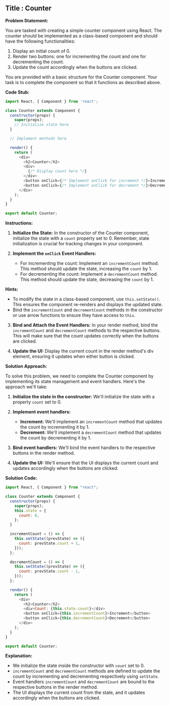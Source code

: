 ## Title : Counter

**Problem Statement:**

You are tasked with creating a simple counter component using React. The counter should be implemented as a class-based component and should have the following functionalities:

1. Display an initial count of 0.
2. Render two buttons: one for incrementing the count and one for decrementing the count.
3. Update the count accordingly when the buttons are clicked.

You are provided with a basic structure for the Counter component. Your task is to complete the component so that it functions as described above.

**Code Stub:**

```javascript
import React, { Component } from 'react';

class Counter extends Component {
  constructor(props) {
    super(props);
    // Initialize state here
  }

  // Implement methods here

  render() {
    return (
      <div>
        <h2>Counter</h2>
        <div>
          {/* Display count here */}
        </div>
        <button onClick={/* Implement onClick for increment */}>Increment</button>
        <button onClick={/* Implement onClick for decrement */}>Decrement</button>
      </div>
    );
  }
}

export default Counter;
```

**Instructions:**

1. **Initialize the State:**
   In the constructor of the Counter component, initialize the state with a `count` property set to 0. Remember, state initialization is crucial for tracking changes in your component.

2. **Implement the `onClick` Event Handlers:**
   - For incrementing the count: Implement an `incrementCount` method. This method should update the state, increasing the `count` by 1.
   - For decrementing the count: Implement a `decrementCount` method. This method should update the state, decreasing the `count` by 1.

**Hints:**

- To modify the state in a class-based component, use `this.setState()`. This ensures the component re-renders and displays the updated state.
- Bind the `incrementCount` and `decrementCount` methods in the constructor or use arrow functions to ensure they have access to `this`.

3. **Bind and Attach the Event Handlers:**
   In your render method, bind the `incrementCount` and `decrementCount` methods to the respective buttons. This will make sure that the count updates correctly when the buttons are clicked.

4. **Update the UI:**
   Display the current count in the render method's div element, ensuring it updates when either button is clicked.

**Solution Approach:**

To solve this problem, we need to complete the Counter component by implementing its state management and event handlers. Here's the approach we'll take:

1. **Initialize the state in the constructor:** We'll initialize the state with a property `count` set to 0.

2. **Implement event handlers:**

   - **Increment:** We'll implement an `incrementCount` method that updates the count by incrementing it by 1.
   - **Decrement:** We'll implement a `decrementCount` method that updates the count by decrementing it by 1.

3. **Bind event handlers:** We'll bind the event handlers to the respective buttons in the render method.

4. **Update the UI:** We'll ensure that the UI displays the current count and updates accordingly when the buttons are clicked.

**Solution Code:**

```javascript
import React, { Component } from "react";

class Counter extends Component {
  constructor(props) {
    super(props);
    this.state = {
      count: 0,
    };
  }

  incrementCount = () => {
    this.setState((prevState) => ({
      count: prevState.count + 1,
    }));
  };

  decrementCount = () => {
    this.setState((prevState) => ({
      count: prevState.count - 1,
    }));
  };

  render() {
    return (
      <div>
        <h2>Counter</h2>
        <div>Count: {this.state.count}</div>
        <button onClick={this.incrementCount}>Increment</button>
        <button onClick={this.decrementCount}>Decrement</button>
      </div>
    );
  }
}

export default Counter;
```

**Explanation:**

- We initialize the state inside the constructor with `count` set to 0.
- `incrementCount` and `decrementCount` methods are defined to update the count by incrementing and decrementing respectively using `setState`.
- Event handlers `incrementCount` and `decrementCount` are bound to the respective buttons in the render method.
- The UI displays the current count from the state, and it updates accordingly when the buttons are clicked.
